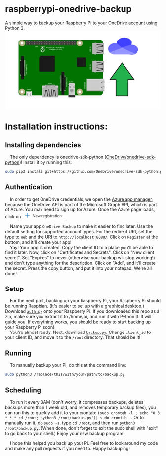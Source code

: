 # raspberrypi-onedrive-backup
A simple way to backup your Raspberry Pi to your OneDrive account using Python 3.  
![image logo for raspberry pi backup to onedrive](backuplogoimg.jpg)
# Installation instructions:
## Installing dependencies
&nbsp;&nbsp;&nbsp;&nbsp;The only dependency is onedrive-sdk-python ([OneDrive/onedrive-sdk-python](https://github.com/OneDrive/onedrive-sdk-python/))! Install it by running this:
```bash
sudo pip3 install git+https://github.com/OneDrive/onedrive-sdk-python.git
```
## Authentication
&nbsp;&nbsp;&nbsp;&nbsp;In order to get OneDrive credentials, we open the [Azure app manager](https://portal.azure.com/#blade/Microsoft_AAD_RegisteredApps/ApplicationsListBlade), because the OneDrive API is part of the Microsoft Graph API, which is part of Azure. You may need to sign up for Azure. Once the Azure page loads, click on ![New registration](new_reg.png).  
  
&nbsp;&nbsp;&nbsp;&nbsp;Name your app `OneDrive Backup` to make it easier to find later. Use the default setting for supported account types. For the redirect URI, set the type to `Web` and the URI to `http://localhost:8080/`. Click on `Register` at the bottom, and it'll create your app!  
&nbsp;&nbsp;&nbsp;&nbsp;Yay! Your app is created. Copy the client ID to a place you'll be able to find it later. Now, click on "Certificates and Secrets". Click on "New client secret". Set "Expires" to never (otherwise your backup will stop working!) and don't type anything for the description. Click on "Add", and it'll create the secret. Press the copy button, and put it into your notepad. We're all done!
## Setup
&nbsp;&nbsp;&nbsp;&nbsp;For the next part, backing up your Raspberry Pi, your Raspberry Pi should be running Raspbian. (It's easier to set up with a graphical desktop.) Download [`auth.py`](auth.py?raw=true) onto your Raspberry Pi. If you downloaded this repo as a zip, make sure you extract it to /home/pi, and run it with Python 3. It will guide you. If everything works, you should be ready to start backing up your Raspberry Pi soon!  
&nbsp;&nbsp;&nbsp;&nbsp;You're almost ready. Next, download [`backup.py`](backup.py?raw=true). Change `client_id` to your client ID, and move it to the `/root` directory. That should be it!  
## Running
&nbsp;&nbsp;&nbsp;&nbsp;To manually backup your Pi, do this at the command line:
```bash
sudo python3 /replace/this/with/your/path/to/backup.py
```
## Scheduling
&nbsp;&nbsp;&nbsp;&nbsp;To run it every 3AM (don't worry, it compresses backups, deletes backups more than 1 week old, and removes temporary backup files), you can run this to quickly add it to your crontab: `(sudo crontab -l ; echo "0 3 * * * cd /root; python3 /root/backup.py")| sudo crontab -`. Or to manually run it, do `sudo -s`, type `cd /root`, and then run `python3 /root/backup.py`. (When done, don't forget to exit the sudo shell with "exit" to go back to your shell.) Enjoy your new backup program!  
  
&nbsp;&nbsp;&nbsp;&nbsp;I hope this helped you back up your Pi. Feel free to look around my code and make any pull requests if you need to. Happy backuping!  
